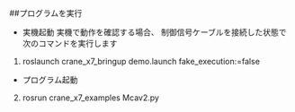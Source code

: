 ##プログラムを実行
 * 実機起動 実機で動作を確認する場合、 制御信号ケーブルを接続した状態で次のコマンドを実行します
1. roslaunch crane_x7_bringup demo.launch fake_execution:=false
 * プログラム起動
2. rosrun crane_x7_examples Mcav2.py

